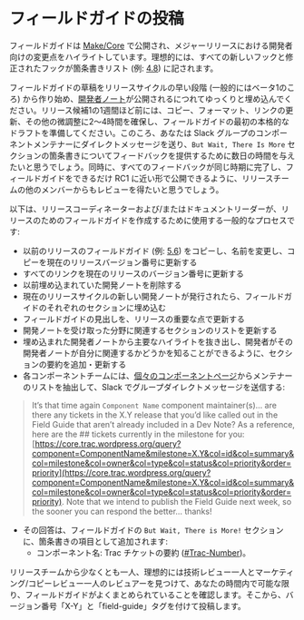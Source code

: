 <!--
# Publishing the Field Guide
-->

# フィールドガイドの投稿

<!--
The Field Guide is published on [Make/Core](https://make.wordpress.org/core/) and highlights the developer-focuses changes in a major release. Ideally all new and modified hooks are noted in a bulleted list (e.g., [4.8](https://make.wordpress.org/core/2017/05/26/wordpress-4-8-field-guide/)).
-->

フィールドガイドは [Make/Core](https://make.wordpress.org/core/) で公開され、メジャーリリースにおける開発者向けの変更点をハイライトしています。理想的には、すべての新しいフックと修正されたフックが箇条書きリスト (例: [4.8](https://make.wordpress.org/core/2017/05/26/wordpress-4-8-field-guide/)) に記されます。

<!--
Start drafting the Field Guide early in the release cycle (generally around Beta 1) and slowly embed [dev notes](https://make.wordpress.org/core/handbook/tutorials/writing-developer-notes/) as they get published. A week or so before Release Candidate 1 you will want to reserve 2-4 hours to work on copy, formatting, link updating and other tweaks to have the first real draft of the Field Guide ready. Around this time you will want to send the Slack group direct messages to Component Maintainers to give them all a couple days to provide feedback on the bullet points in the `But Wait, There Is More` section. At the same time you will want to obtain reviews from others on the release squad so that all feedback completes around the same time and allows publishing the Field Guide as close to RC1 as possible.
-->

フィールドガイドの草稿をリリースサイクルの早い段階 (一般的にはベータ1のころ) から作り始め、[開発者ノート](https://make.wordpress.org/core/handbook/tutorials/writing-developer-notes/)が公開されるにつれてゆっくりと埋め込んでください。リリース候補1の1週間ほど前には、コピー、フォーマット、リンクの更新、その他の微調整に2～4時間を確保し、フィールドガイドの最初の本格的なドラフトを準備してください。このころ、あなたは Slack グループのコンポーネントメンテナーにダイレクトメッセージを送り、`But Wait, There Is More` セクションの箇条書きについてフィードバックを提供するために数日の時間を与えたいと思うでしょう。同時に、すべてのフィードバックが同じ時期に完了し、フィールドガイドをできるだけ RC1 に近い形で公開できるように、リリースチームの他のメンバーからもレビューを得たいと思うでしょう。

<!--
The following is a general process that the Release Coordinator and/or Documentation Lead will use to craft the Field Guide for a release:
-->

以下は、リリースコーディネーターおよび/またはドキュメントリーダーが、リリースのためのフィールドガイドを作成するために使用する一般的なプロセスです:

<!--
*   Copy previous release Field Guide (e.g. [5.6](https://make.wordpress.org/core/2020/11/20/wordpress-5-6-field-guide/)), rename and update copy to current release version number
*   Update all links to point to current release version number
*   Remove previously embedded dev notes
*   As new dev notes for the current release cycle get published, embed them in the respective section of the Field Guide
*   Update the Field Guide heading with the major focuses from the release
*   Update section listings to relate to areas receiving dev notes
*   Add/update section summary pulling major highlights from embedded dev notes to help developers know whether those dev notes are relevant to them or not
*   Each Component team is sent a group direct message in Slack, pulling the list of maintainers from the [individual component pages](https://make.wordpress.org/core/components/):
-->

*   以前のリリースのフィールドガイド (例: [5.6](https://make.wordpress.org/core/2020/11/20/wordpress-5-6-field-guide/)) をコピーし、名前を変更し、コピーを現在のリリースバージョン番号に更新する
*   すべてのリンクを現在のリリースのバージョン番号に更新する
*   以前埋め込まれていた開発ノートを削除する
*   現在のリリースサイクルの新しい開発ノートが発行されたら、フィールドガイドのそれぞれのセクションに埋め込む
*   フィールドガイドの見出しを、リリースの重要な点で更新する
*   開発ノートを受け取った分野に関連するセクションのリストを更新する
*   埋め込まれた開発者ノートから主要なハイライトを抜き出し、開発者がその開発者ノートが自分に関連するかどうかを知ることができるように、セクションの要約を追加・更新する
*   各コンポーネントチームには、[個々のコンポーネントページ](https://make.wordpress.org/core/components/)からメンテナーのリストを抽出して、Slack でグループダイレクトメッセージを送信する:

> It’s that time again `Component Name` component maintainer(s)… are there any tickets in the X.Y release that you’d like called out in the Field Guide that aren’t already included in a Dev Note? As a reference, here are the ## tickets currently in the milestone for you: [https://core.trac.wordpress.org/query?component=ComponentName&milestone=X.Y&col=id&col=summary&col=milestone&col=owner&col=type&col=status&col=priority&order=priority](https://core.trac.wordpress.org/query?component=ComponentName&milestone=X.Y&col=id&col=summary&col=milestone&col=owner&col=type&col=status&col=priority&order=priority). Note that we intend to publish the Field Guide next week, so the sooner you can respond the better… thanks!

<!--
*   The responses are added into the `But Wait, There is More!` section of the Field Guide as individual bullet items in the format of:
    *   Component Name: Trac Ticket Summary ([#Trac-Number](https://make.wordpress.org/core/tag/trac-number/)).
-->

*   その回答は、フィールドガイドの `But Wait, There is More!` セクションに、箇条書きの項目として追加されます:
    *   コンポーネント名: Trac チケットの要約 ([#Trac-Number](https://make.wordpress.org/core/tag/trac-number/))。

<!--
Find at least one reviewer from the release squad, but ideally one technical review and one marketing/copy review, to ensure the Field Guide is as well-written as possible within your timeframe. From there it’s published with the version number “X-Y” and “field-guide” tags.
-->

リリースチームから少なくとも一人、理想的には技術レビュー一人とマーケティング/コピーレビュー一人のレビュアーを見つけて、あなたの時間内で可能な限り、フィールドガイドがよくまとめられていることを確認します。そこから、バージョン番号「X-Y」と「field-guide」タグを付けて投稿します。
